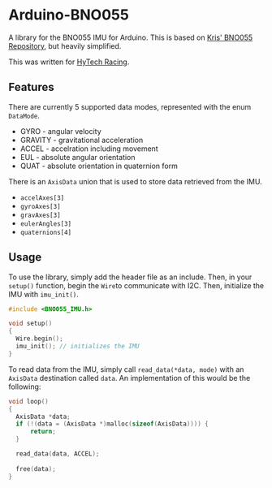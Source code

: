 # Arduino-BNO055

A library for the BNO055 IMU for Arduino. This is based on [Kris' BNO055 Repository](https://github.com/kriswiner/BNO055), but heavily simplified.

This was written for [HyTech Racing](https://www.github.com/hytech-racing/).

## Features
There are currently 5 supported data modes, represented with the enum `DataMode`.
* GYRO    - angular velocity
* GRAVITY - gravitational acceleration
* ACCEL   - accelration including movement
* EUL     - absolute angular orientation
* QUAT    - absolute orientation in quaternion form

There is an `AxisData` union that is used to store data retrieved from the IMU.
* `accelAxes[3]`
* `gyroAxes[3]`
* `gravAxes[3]`
* `eulerAngles[3]`
* `quaternions[4]`

## Usage
To use the library, simply add the header file as an include. Then, in your `setup()` function, begin the `Wire`to communicate with I2C. Then, initialize the IMU with `imu_init()`.
```ino
#include <BNO055_IMU.h>

void setup()
{
  Wire.begin();
  imu_init(); // initializes the IMU
}
```

To read data from the IMU, simply call `read_data(*data, mode)` with an `AxisData` destination called `data`. An implementation of this would be the following:
```ino
void loop()
{
  AxisData *data;
  if (!(data = (AxisData *)malloc(sizeof(AxisData)))) {
      return;
  }

  read_data(data, ACCEL);
  
  free(data);
}
```
